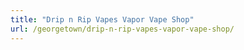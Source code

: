 ```yaml
---
title: "Drip n Rip Vapes Vapor Vape Shop"
url: /georgetown/drip-n-rip-vapes-vapor-vape-shop/
---
```

